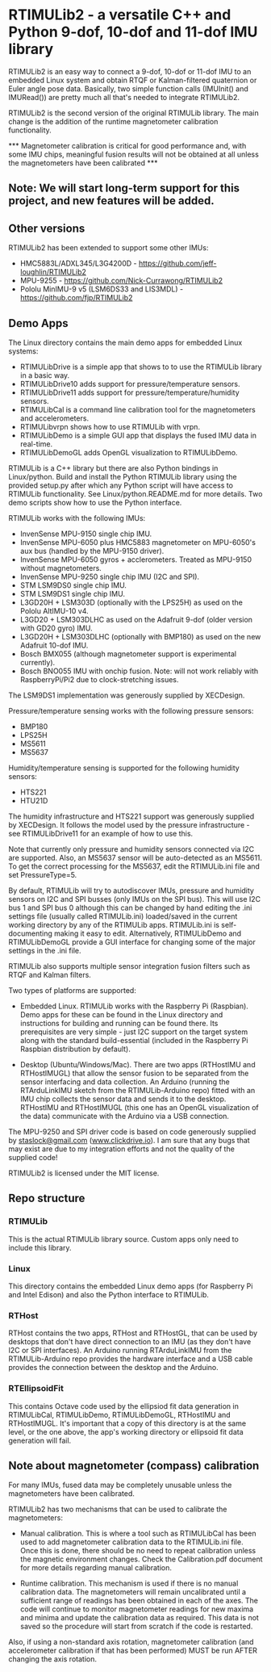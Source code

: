 # RTIMULib2 - a versatile C++ and Python 9-dof, 10-dof and 11-dof IMU library

RTIMULib2 is an easy way to connect a 9-dof, 10-dof or 11-dof IMU to an embedded Linux system and obtain RTQF or Kalman-filtered quaternion or Euler angle pose data. Basically, two simple function calls (IMUInit() and IMURead()) are pretty much all that's needed to integrate RTIMULib2.

RTIMULib2 is the second version of the original RTIMULib library. The main change is the addition of the runtime magnetometer calibration functionality.

*** Magnetometer calibration is critical for good performance and, with some IMU chips, meaningful fusion results will not be obtained at all unless the magnetometers have been calibrated ***

## Note: We will start long-term support for this project, and new features will be added.

## Other versions

RTIMULib2 has been extended to support some other IMUs:

* HMC5883L/ADXL345/L3G4200D - https://github.com/jeff-loughlin/RTIMULib2
* MPU-9255 - https://github.com/Nick-Currawong/RTIMULib2
* Pololu MinIMU-9 v5 (LSM6DS33 and LIS3MDL) - https://github.com/fjp/RTIMULib2

## Demo Apps

The Linux directory contains the main demo apps for embedded Linux systems:

* RTIMULibDrive is a simple app that shows to to use the RTIMULib library in a basic way.
* RTIMULibDrive10 adds support for pressure/temperature sensors.
* RTIMULibDrive11 adds support for pressure/temperature/humidity sensors.
* RTIMULibCal is a command line calibration tool for the magnetometers and accelerometers.
* RTIMULibvrpn shows how to use RTIMULib with vrpn.
* RTIMULibDemo is a simple GUI app that displays the fused IMU data in real-time.
* RTIMULibDemoGL adds OpenGL visualization to RTIMULibDemo.

RTIMULib is a C++ library but there are also Python bindings in Linux/python. Build and install the Python RTIMULib library using the provided setup.py after which any Python script will have access to RTIMULib functionality. See Linux/python.README.md for more details. Two demo scripts show how to use the Python interface.

RTIMULib works with the following IMUs:

* InvenSense MPU-9150 single chip IMU.
* InvenSense MPU-6050 plus HMC5883 magnetometer on MPU-6050's aux bus (handled by the MPU-9150 driver).
* InvenSense MPU-6050 gyros + acclerometers. Treated as MPU-9150 without magnetometers.
* InvenSense MPU-9250 single chip IMU (I2C and SPI).
* STM LSM9DS0 single chip IMU.
* STM LSM9DS1 single chip IMU.
* L3GD20H + LSM303D (optionally with the LPS25H) as used on the Pololu AltIMU-10 v4.
* L3GD20 + LSM303DLHC as used on the Adafruit 9-dof (older version with GD20 gyro) IMU. 
* L3GD20H + LSM303DLHC (optionally with BMP180) as used on the new Adafruit 10-dof IMU.
* Bosch BMX055 (although magnetometer support is experimental currently).
* Bosch BNO055 IMU with onchip fusion. Note: will not work reliably with RaspberryPi/Pi2 due to clock-stretching issues.

The LSM9DS1 implementation was generously supplied by XECDesign.

Pressure/temperature sensing works with the following pressure sensors:

* BMP180
* LPS25H
* MS5611
* MS5637

Humidity/temperature sensing is supported for the following humidity sensors:

* HTS221
* HTU21D

The humidity infrastructure and HTS221 support was generously supplied by XECDesign. It follows the model used by the pressure infrastructure - see RTIMULibDrive11 for an example of how to use this.

Note that currently only pressure and humidity sensors connected via I2C are supported. Also, an MS5637 sensor will be auto-detected as an MS5611. To get the correct processing for the MS5637, edit the RTIMULib.ini file and set PressureType=5.

By default, RTIMULib will try to autodiscover IMUs, pressure and humidity sensors on I2C and SPI busses (only IMUs on the SPI bus). This will use I2C bus 1 and SPI bus 0 although this can be changed by hand editing the .ini settings file (usually called RTIMULib.ini) loaded/saved in the current working directory by any of the RTIMULib apps. RTIMULib.ini is self-documenting making it easy to edit. Alternatively, RTIMULibDemo and RTIMULibDemoGL provide a GUI interface for changing some of the major settings in the .ini file.

RTIMULib also supports multiple sensor integration fusion filters such as RTQF and Kalman filters.

Two types of platforms are supported:

* Embedded Linux. RTIMULib works with the Raspberry Pi (Raspbian). Demo apps for these can be found in the Linux directory and instructions for building and running can be found there. Its prerequisites are very simple - just I2C support on the target system along with the standard build-essential (included in the Raspberry Pi Raspbian distribution by default).

* Desktop (Ubuntu/Windows/Mac). There are two apps (RTHostIMU and RTHostIMUGL) that allow the sensor fusion to be separated from the sensor interfacing and data collection. An Arduino (running the RTArduLinkIMU sketch from the RTIMULib-Arduino repo) fitted with an IMU chip collects the sensor data and sends it to the desktop. RTHostIMU and RTHostIMUGL (this one has an OpenGL visualization of the data) communicate with the Arduino via a USB connection.

The MPU-9250 and SPI driver code is based on code generously supplied by staslock@gmail.com (www.clickdrive.io). I am sure that any bugs that may exist are due to my integration efforts and not the quality of the supplied code!

RTIMULib2 is licensed under the MIT license.

## Repo structure

### RTIMULib

This is the actual RTIMULib library source. Custom apps only need to include this library.

### Linux

This directory contains the embedded Linux demo apps (for Raspberry Pi and Intel Edison) and also the Python interface to RTIMULib.

### RTHost

RTHost contains the two apps, RTHost and RTHostGL, that can be used by desktops that don't have direct connection to an IMU (as they don't have I2C or SPI interfaces). An Arduino running RTArduLinkIMU from the RTIMULib-Arduino repo provides the hardware interface and a USB cable provides the connection between the desktop and the Arduino.

### RTEllipsoidFit

This contains Octave code used by the ellipsiod fit data generation in RTIMULibCal, RTIMULibDemo, RTIMULibDemoGL, RTHostIMU and RTHostIMUGL. It's important that a copy of this directory is at the same level, or the one above, the app's working directory or ellipsoid fit data generation will fail.

## Note about magnetometer (compass) calibration

For many IMUs, fused data may be completely unusable unless the magnetometers have been calibrated.

RTIMULib2 has two mechanisms that can be used to calibrate the magnetometers:

* Manual calibration. This is where a tool such as RTIMULibCal has been used to add magnetometer calibration data to the RTIMULib.ini file. Once this is done, there should be no need to repeat calibration unless the magnetic environment changes. Check the Calibration.pdf document for more details regarding manual calibration.

* Runtime calibration. This mechanism is used if there is no manual calibration data. The magnetometers will remain uncalibrated until a sufficient range of readings has been obtained in each of the axes. The code will continue to monitor magnetometer readings for new maxima and minima and update the calibration data as required. This data is not saved so the procedure will start from scratch if the code is restarted.

Also, if using a non-standard axis rotation, magnetometer calibration (and accelerometer calibration if that has been performed) MUST be run AFTER changing the axis rotation.


